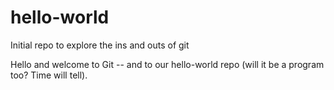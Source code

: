 # hello-world
Initial repo to explore the ins and outs of git

Hello and welcome to Git -- and to our hello-world repo (will it be a program too? Time will tell).
